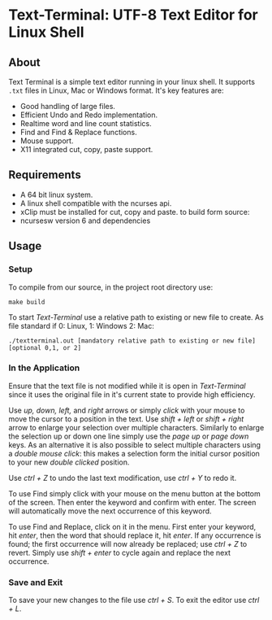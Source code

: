 # Text-Terminal: UTF-8 Text Editor for Linux Shell
## About
Text Terminal is a simple text editor running in your linux shell. It supports `.txt` files in Linux, Mac or Windows format.
It's key features are: 
* Good handling of large files.
* Efficient Undo and Redo implementation.
* Realtime word and line count statistics.
* Find and Find & Replace functions.
* Mouse support.
* X11 integrated cut, copy, paste support.


## Requirements
* A 64 bit linux system.
* A linux shell compatible with the ncurses api.
* xClip must be installed for cut, copy and paste.
to build form source:
* ncursesw version 6 and dependencies 

## Usage
### Setup
To compile from our source, in the project root directory use:
```
make build
```
To start *Text-Terminal* use a relative path to existing or new file to create. As  file standard if  0: Linux, 1: Windows 2: Mac:
```
./textterminal.out [mandatory relative path to existing or new file] [optional 0,1, or 2]
```
### In the Application
Ensure that the text file is not modified while it is open in *Text-Terminal* since it uses the original file in it's current state to provide high efficiency.

Use *up, down, left,* and *right* arrows or simply *click* with your mouse to move the cursor to a position in the text. 
Use *shift + left* or *shift + right* arrow to enlarge your selection over multiple characters. Similarly to enlarge the selection up or down one line simply use the *page up* or *page down* keys.
As an alternative it is also possible to select multiple characters using a *double mouse click*: this makes a selection form the initial cursor position to your new *double clicked* position.

Use *ctrl + Z* to undo the last text modification, use *ctrl + Y* to redo it. 

To use Find simply click with your mouse on the menu button at the bottom of the screen. Then enter the keyword and confirm with enter. The screen will automatically move the next occurrence of this keyword.

To use Find and Replace, click on it in the menu. First enter your keyword, hit *enter*, then the word that should replace it, hit *enter*. If any occurrence is found; the first occurrence will now already be replaced; use *ctrl + Z* to revert. Simply use *shift + enter* to cycle again and replace the next occurrence.

### Save and Exit
To save your new changes to the file use *ctrl + S*. 
To exit the editor use *ctrl + L*.

